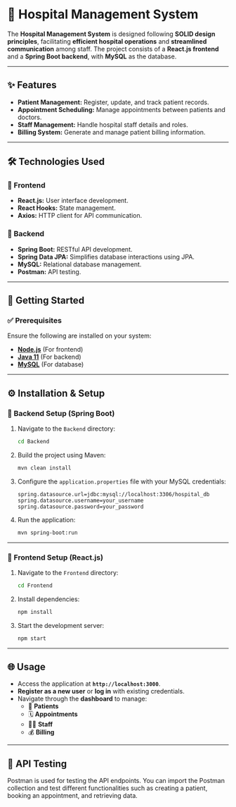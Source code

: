 # 🏥 Hospital Management System

The **Hospital Management System** is designed following **SOLID design principles**, facilitating **efficient hospital operations** and **streamlined communication** among staff. The project consists of a **React.js frontend** and a **Spring Boot backend**, with **MySQL** as the database.

---

## ✨ Features

- **Patient Management:** Register, update, and track patient records.
- **Appointment Scheduling:** Manage appointments between patients and doctors.
- **Staff Management:** Handle hospital staff details and roles.
- **Billing System:** Generate and manage patient billing information.

---

## 🛠 Technologies Used

### 🔹 Frontend
- **React.js:** User interface development.
- **React Hooks:** State management.
- **Axios:** HTTP client for API communication.

### 🔹 Backend
- **Spring Boot:** RESTful API development.
- **Spring Data JPA:** Simplifies database interactions using JPA.
- **MySQL:** Relational database management.
- **Postman:** API testing.

---

## 🚀 Getting Started

### ✅ Prerequisites

Ensure the following are installed on your system:
- **[Node.js](https://nodejs.org/)** (For frontend)
- **[Java 11](https://www.oracle.com/java/technologies/javase/jdk11-archive-downloads.html)** (For backend)
- **[MySQL](https://www.mysql.com/)** (For database)

---

## ⚙️ Installation & Setup

### 🔹 Backend Setup (Spring Boot)

1. Navigate to the `Backend` directory:
   ```bash
   cd Backend
   ```

2. Build the project using Maven:
   ```bash
   mvn clean install
   ```

3. Configure the `application.properties` file with your MySQL credentials:
   ```properties
   spring.datasource.url=jdbc:mysql://localhost:3306/hospital_db
   spring.datasource.username=your_username
   spring.datasource.password=your_password
   ```

4. Run the application:
   ```bash
   mvn spring-boot:run
   ```

---

### 🔹 Frontend Setup (React.js)

1. Navigate to the `Frontend` directory:
   ```bash
   cd Frontend
   ```

2. Install dependencies:
   ```bash
   npm install
   ```

3. Start the development server:
   ```bash
   npm start
   ```

---

## 🌐 Usage

- Access the application at **`http://localhost:3000`**.
- **Register as a new user** or **log in** with existing credentials.
- Navigate through the **dashboard** to manage:
  - 🏥 **Patients**
  - 🗓 **Appointments**
  - 👨‍⚕️ **Staff**
  - 💰 **Billing**

---

## 💌 API Testing

Postman is used for testing the API endpoints. You can import the Postman collection and test different functionalities such as creating a patient, booking an appointment, and retrieving data.
